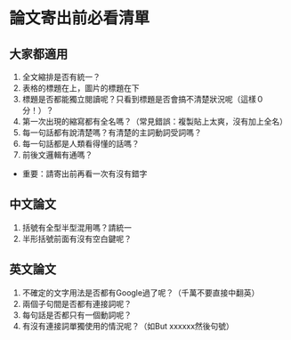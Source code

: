 # 論文寄出前必看清單

## 大家都適用
1. 全文縮排是否有統一？
2. 表格的標題在上，圖片的標題在下
3. 標題是否都能獨立閱讀呢？只看到標題是否會搞不清楚狀況呢（這樣０分！）？
4. 第一次出現的縮寫都有全名嗎？（常見錯誤：複製貼上太爽，沒有加上全名）
5. 每一句話都有說清楚嗎？有清楚的主詞動詞受詞嗎？
6. 每一句話都是人類看得懂的話嗎？
7. 前後文邏輯有通嗎？
- 重要：請寄出前再看一次有沒有錯字

## 中文論文
1. 括號有全型半型混用嗎？請統一
2. 半形括號前面有沒有空白鍵呢？

## 英文論文
1. 不確定的文字用法是否都有Google過了呢？（千萬不要直接中翻英）
2. 兩個子句間是否都有連接詞呢？
3. 每句話是否都只有一個動詞呢？
4. 有沒有連接詞單獨使用的情況呢？（如But xxxxxx然後句號）
